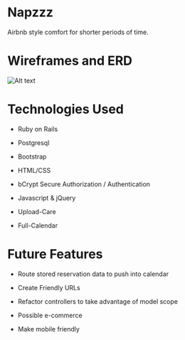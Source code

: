 # Napzzz

Airbnb style comfort for shorter periods of time.

# Wireframes and ERD

![Alt text](http://i.imgur.com/Jiu506z.png1)


# Technologies Used

* Ruby on Rails

* Postgresql

* Bootstrap

* HTML/CSS

* bCrypt Secure Authorization / Authentication

* Javascript & jQuery

* Upload-Care

* Full-Calendar

# Future Features

* Route stored reservation data to push into calendar

* Create Friendly URLs

* Refactor controllers to take advantage of model scope

* Possible e-commerce

* Make mobile friendly
